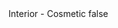 <?xml version="1.0" encoding="UTF-8"?>
<CustomMetadata xmlns="http://soap.sforce.com/2006/04/metadata">
    <label>Interior - Cosmetic</label>
    <protected>false</protected>
</CustomMetadata>
